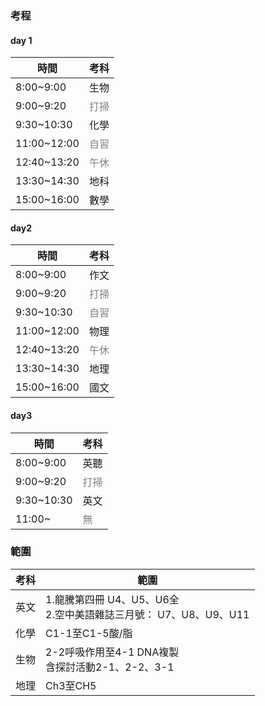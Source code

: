 ### 考程

#### day 1


| 時間        | 考科                              |
| ----------- | --------------------------------- |
| 8:00~9:00   | 生物                              |
| 9:00~9:20   | <font color="gray">打掃</font>  |
| 9:30~10:30  | 化學                              |
| 11:00~12:00 | <font color="gray">自習</font>  |
| 12:40~13:20 | <font color="gray">午休</font>  |
| 13:30~14:30 | 地科                              |
| 15:00~16:00 | 數學                              |


#### day2


| 時間        | 考科                           |
| ----------- | ------------------------------ |
| 8:00~9:00   | 作文                           |
| 9:00~9:20   | <font color="gray">打掃</font> |
| 9:30~10:30  | <font color="gray">自習</font> |
| 11:00~12:00 | 物理                           |
| 12:40~13:20 | <font color="gray">午休</font> |
| 13:30~14:30 | 地理                           |
| 15:00~16:00 | 國文                           |


#### day3


| 時間       | 考科                           |
| ---------- | ------------------------------ |
| 8:00~9:00  | 英聽                           |
| 9:00~9:20  | <font color="gray">打掃</font> |
| 9:30~10:30 | 英文                           |
| 11:00~     | <font color="gray">無</font>   |

### 範圍

<center>

| 考科 | 範圍                                                         |
| ---- | ------------------------------------------------------------ |
| 英文 | 1.龍騰第四冊 U4、U5、U6全<br>2.空中美語雜誌三月號： U7、U8、U9、U11 |
| 化學 | C1-1至C1-5酸/脂                                              |
| 生物 | 2-2呼吸作用至4-1 DNA複製<br>含探討活動2-1、2-2、3-1          |
| 地理 | Ch3至CH5                                                     |

</center>




